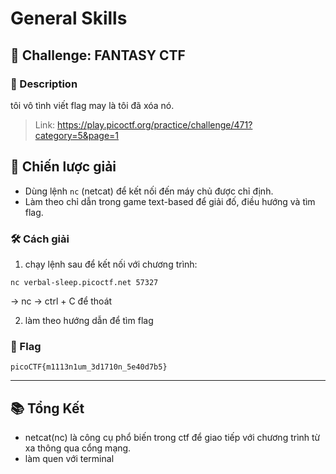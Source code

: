 
# General Skills

## 🧩 Challenge: FANTASY CTF

### 📝 Description
tôi vô tình viết flag may là tôi đã xóa nó.

> Link: https://play.picoctf.org/practice/challenge/471?category=5&page=1

## 🧠 Chiến lược giải
- Dùng lệnh `nc` (netcat) để kết nối đến máy chủ được chỉ định.
- Làm theo chỉ dẫn trong game text-based để giải đố, điều hướng và tìm flag.

### 🛠️ Cách giải

1. chạy lệnh sau để kết nối với chương trình:

```
nc verbal-sleep.picoctf.net 57327
```
-> nc <host> <port>
-> ctrl + C để thoát

2. làm theo hướng dẫn để tìm flag
   

### 🏁 Flag
```
picoCTF{m1113n1um_3d1710n_5e40d7b5}
```

---

## 📚 Tổng Kết
- netcat(nc) là công cụ phổ biến trong ctf để giao tiếp với chương trình từ xa thông qua cổng mạng.
- làm quen với terminal
